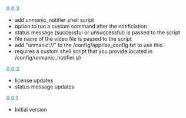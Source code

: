 
**<span style="color:#56adda">0.0.3</span>**
- add unmanic_notifier shell script
- option to run a custom command after the notificiation
- status message (successful or unsuccessful) is passed to the script
- file name of the video file is passed to the script
- add "unmanic://" to the /config/apprise_config.txt to use this
- requires a custom shell script that you provide located in /config/unmanic_notifier.sh

**<span style="color:#56adda">0.0.2</span>**
- license updates
- status message updates

**<span style="color:#56adda">0.0.1</span>**
- Initial version
